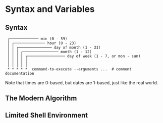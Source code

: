 # Syntax and Variables

## Syntax

     ┌───────────── min (0 - 59)
     │ ┌────────────── hour (0 - 23)
     │ │ ┌─────────────── day of month (1 - 31)
     │ │ │ ┌──────────────── month (1 - 12)
     │ │ │ │ ┌───────────────── day of week (1 - 7, or mon - sun)
     │ │ │ │ │
     │ │ │ │ │
     * * * * *  command-to-execute --arguments ...  # comment documentation

Note that times are 0-based, but dates are 1-based, just like the real world.

## The Modern Algorithm

## Limited Shell Environment

